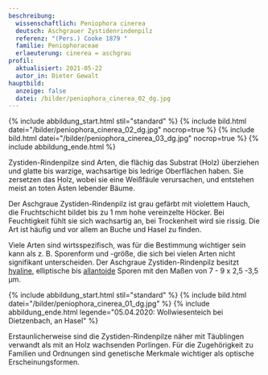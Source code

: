 ```yaml
---
beschreibung:
  wissenschaftlich: Peniophora cinerea
  deutsch: Aschgrauer Zystidenrindenpilz
  referenz: "(Pers.) Cooke 1879 "
  familie: Peniophoraceae
  erlaeuterung: cinerea = aschgrau
profil:
  aktualisiert: 2021-05-22
  autor_in: Dieter Gewalt
hauptbild:
  anzeige: false
  datei: /bilder/peniophora_cinerea_02_dg.jpg
---
```

{% include abbildung_start.html stil="standard" %}
{% include bild.html datei="/bilder/peniophora_cinerea_02_dg.jpg" nocrop=true %}
{% include bild.html datei="/bilder/peniophora_cinerea_03_dg.jpg" nocrop=true %}
{% include abbildung_ende.html %}

Zystiden-Rindenpilze sind Arten, die flächig das Substrat (Holz) überziehen und glatte bis warzige, wachsartige bis ledrige Oberflächen haben. Sie zersetzen das Holz, wobei sie eine Weißfäule verursachen, und entstehen meist an toten Ästen lebender Bäume.

Der Aschgraue Zystiden-Rindenpilz ist grau gefärbt mit violettem Hauch, die Fruchtschicht bildet bis zu 1 mm hohe vereinzelte Höcker. Bei Feuchtigkeit fühlt sie sich wachsartig an, bei Trockenheit wird sie rissig. Die Art ist häufig und vor allem an Buche und Hasel zu finden.

Viele Arten sind wirtsspezifisch, was für die Bestimmung wichtiger sein kann als z. B. Sporenform und -größe, die sich bei vielen Arten nicht signifikant unterscheiden. Der Aschgraue Zystiden-Rindenpilz besitzt [hyaline](hyalin "Glossar"), elliptische bis [allantoide](allantoid "Glossar") Sporen mit den Maßen von 7 - 9  x  2,5 -3,5 µm.

{% include abbildung_start.html stil="standard" %}
{% include bild.html datei="/bilder/peniophora_cinerea_01_dg.jpg" %}
{% include abbildung_ende.html legende="05.04.2020: Wollwiesenteich bei Dietzenbach, an Hasel" %}

Erstaunlicherweise sind die Zystiden-Rindenpilze näher mit Täublingen verwandt als mit an Holz wachsenden Porlingen. Für die Zugehörigkeit zu Familien und Ordnungen sind genetische Merkmale wichtiger als optische Erscheinungsformen.